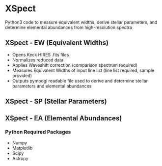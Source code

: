 # XSpect
Python3 code to measure equivalent widths, derive stellar parameters, and determine elemental abundances from high-resolution spectra

## XSpect - EW (Equivalent Widths)
 - Opens Keck HIRES .fits files
 - Normalizes reduced data
 - Applies Waveshift correction (comparison spectrum required)
 - Measures Equivalent Widths of input line list (line list required, sample provided)
 - Outputs pymoogi readable file used to derive and determine stellar parameters and elemental abundances
 
## XSpect - SP (Stellar Parameters)

## XSpect - EA (Elemental Abundances)

### Python Required Packages
 - Numpy
 - Matplotlib
 - Scipy
 - Astropy 
